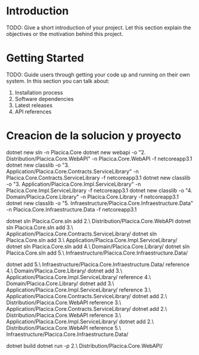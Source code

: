 # Introduction 
TODO: Give a short introduction of your project. Let this section explain the objectives or the motivation behind this project. 

# Getting Started
TODO: Guide users through getting your code up and running on their own system. In this section you can talk about:
1.	Installation process
2.	Software dependencies
3.	Latest releases
4.	API references

# Creacion de la solucion y proyecto
dotnet new sln -n Placica.Core
dotnet new webapi -o "2. Distribution/Placica.Core.WebAPI" -n Placica.Core.WebAPI -f netcoreapp3.1
dotnet new classlib -o "3. Application/Placica.Core.Contracts.ServiceLibrary" -n Placica.Core.Contracts.ServiceLibrary -f netcoreapp3.1
dotnet new classlib -o "3. Application/Placica.Core.Impl.ServiceLibrary" -n Placica.Core.Impl.ServiceLibrary -f netcoreapp3.1
dotnet new classlib -o "4. Domain/Placica.Core.Library" -n Placica.Core.Library -f netcoreapp3.1
dotnet new classlib -o "5. Infraestructure/Placica.Core.Infraestructure.Data" -n Placica.Core.Infraestructure.Data -f netcoreapp3.1

dotnet sln Placica.Core.sln add 2.\ Distribution/Placica.Core.WebAPI
dotnet sln Placica.Core.sln add 3.\ Application/Placica.Core.Contracts.ServiceLibrary/
dotnet sln Placica.Core.sln add 3.\ Application/Placica.Core.Impl.ServiceLibrary/
dotnet sln Placica.Core.sln add 4.\ Domain/Placica.Core.Library/
dotnet sln Placica.Core.sln add 5.\ Infraestructure/Placica.Core.Infraestructure.Data/

dotnet add 5.\ Infraestructure/Placica.Core.Infraestructure.Data/ reference 4.\ Domain/Placica.Core.Library/
dotnet add 3.\ Application/Placica.Core.Impl.ServiceLibrary/ reference 4.\ Domain/Placica.Core.Library/
dotnet add 3.\ Application/Placica.Core.Impl.ServiceLibrary/ reference 3.\ Application/Placica.Core.Contracts.ServiceLibrary/
dotnet add 2.\ Distribution/Placica.Core.WebAPI reference 3.\ Application/Placica.Core.Contracts.ServiceLibrary/
dotnet add 2.\ Distribution/Placica.Core.WebAPI reference 3.\ Application/Placica.Core.Impl.ServiceLibrary/
dotnet add 2.\ Distribution/Placica.Core.WebAPI reference 5.\ Infraestructure/Placica.Core.Infraestructure.Data/

dotnet build
dotnet run -p 2.\ Distribution/Placica.Core.WebAPI/